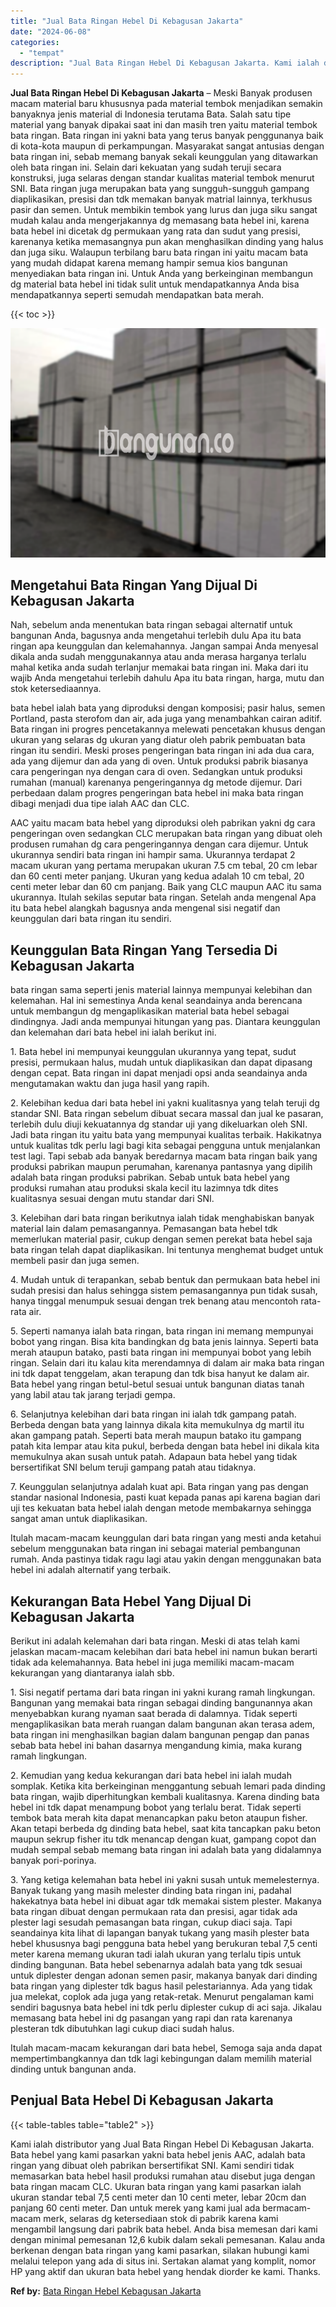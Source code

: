 ```yaml
---
title: "Jual Bata Ringan Hebel Di Kebagusan Jakarta"
date: "2024-06-08"
categories: 
  - "tempat"
description: "Jual Bata Ringan Hebel Di Kebagusan Jakarta. Kami ialah distributor yang Jual Bata Ringan Hebel Di Kebagusan Jakarta. Bata hebel yang kami pasarkan yakni bat..."
---
```


**Jual Bata Ringan Hebel Di Kebagusan Jakarta** – Meski Banyak produsen macam material baru khususnya pada material tembok menjadikan semakin banyaknya jenis material di Indonesia terutama Bata. Salah satu tipe material yang banyak dipakai saat ini dan masih tren yaitu material tembok bata ringan. Bata ringan ini yakni bata yang terus banyak penggunanya baik di kota-kota maupun di perkampungan. Masyarakat sangat antusias dengan bata ringan ini, sebab memang banyak sekali keunggulan yang ditawarkan oleh bata ringan ini. Selain dari kekuatan yang sudah teruji secara konstruksi, juga selaras dengan standar kualitas material tembok menurut SNI. Bata ringan juga merupakan bata yang sungguh-sungguh gampang diaplikasikan, presisi dan tdk memakan banyak matrial lainnya, terkhusus pasir dan semen. Untuk membikin tembok yang lurus dan juga siku sangat mudah kalau anda mengerjakannya dg memasang bata hebel ini, karena bata hebel ini dicetak dg permukaan yang rata dan sudut yang presisi, karenanya ketika memasangnya pun akan menghasilkan dinding yang halus dan juga siku. Walaupun terbilang baru bata ringan ini yaitu macam bata yang mudah didapat karena memang hampir semua kios bangunan menyediakan bata ringan ini. Untuk Anda yang berkeinginan membangun dg material bata hebel ini tidak sulit untuk mendapatkannya Anda bisa mendapatkannya seperti semudah mendapatkan bata merah.

{{< toc >}}

![Jual Bata Ringan Hebel Di Kebagusan Jakarta](/images/jual-hebel-murah-43.png)

## Mengetahui Bata Ringan Yang Dijual Di Kebagusan Jakarta

Nah, sebelum anda menentukan bata ringan sebagai alternatif untuk bangunan Anda, bagusnya anda mengetahui terlebih dulu Apa itu bata ringan apa keunggulan dan kelemahannya. Jangan sampai Anda menyesal dikala anda sudah menggunakannya atau anda merasa harganya terlalu mahal ketika anda sudah terlanjur memakai bata ringan ini. Maka dari itu wajib Anda mengetahui terlebih dahulu Apa itu bata ringan, harga, mutu dan stok ketersediaannya.

bata hebel ialah bata yang diproduksi dengan komposisi; pasir halus, semen Portland, pasta sterofom dan air, ada juga yang menambahkan cairan aditif. Bata ringan ini progres pencetakannya melewati pencetakan khusus dengan ukuran yang selaras dg ukuran yang diatur oleh pabrik pembuatan bata ringan itu sendiri. Meski proses pengeringan bata ringan ini ada dua cara, ada yang dijemur dan ada yang di oven. Untuk produksi pabrik biasanya cara pengeringan nya dengan cara di oven. Sedangkan untuk produksi rumahan (manual) karenanya pengeringannya dg metode dijemur. Dari perbedaan dalam progres pengeringan bata hebel ini maka bata ringan dibagi menjadi dua tipe ialah AAC dan CLC.

AAC yaitu macam bata hebel yang diproduksi oleh pabrikan yakni dg cara pengeringan oven sedangkan CLC merupakan bata ringan yang dibuat oleh produsen rumahan dg cara pengeringannya dengan cara dijemur. Untuk ukurannya sendiri bata ringan ini hampir sama. Ukurannya terdapat 2 macam ukuran yang pertama merupakan ukuran 7.5 cm tebal, 20 cm lebar dan 60 centi meter panjang. Ukuran yang kedua adalah 10 cm tebal, 20 centi meter lebar dan 60 cm panjang. Baik yang CLC maupun AAC itu sama ukurannya. Itulah sekilas seputar bata ringan. Setelah anda mengenal Apa itu bata hebel alangkah bagusnya anda mengenal sisi negatif dan keunggulan dari bata ringan itu sendiri.

## Keunggulan Bata Ringan Yang Tersedia Di Kebagusan Jakarta

bata ringan sama seperti jenis material lainnya mempunyai kelebihan dan kelemahan. Hal ini semestinya Anda kenal seandainya anda berencana untuk membangun dg mengaplikasikan material bata hebel sebagai dindingnya. Jadi anda mempunyai hitungan yang pas. Diantara keunggulan dan kelemahan dari bata hebel ini ialah berikut ini.

1\. Bata hebel ini mempunyai keunggulan ukurannya yang tepat, sudut presisi, permukaan halus, mudah untuk diaplikasikan dan dapat dipasang dengan cepat. Bata ringan ini dapat menjadi opsi anda seandainya anda mengutamakan waktu dan juga hasil yang rapih.

2\. Kelebihan kedua dari bata hebel ini yakni kualitasnya yang telah teruji dg standar SNI. Bata ringan sebelum dibuat secara massal dan jual ke pasaran, terlebih dulu diuji kekuatannya dg standar uji yang dikeluarkan oleh SNI. Jadi bata ringan itu yaitu bata yang mempunyai kualitas terbaik. Hakikatnya untuk kualitas tdk perlu lagi bagi kita sebagai pengguna untuk menjalankan test lagi. Tapi sebab ada banyak beredarnya macam bata ringan baik yang produksi pabrikan maupun perumahan, karenanya pantasnya yang dipilih adalah bata ringan produksi pabrikan. Sebab untuk bata hebel yang produksi rumahan atau produksi skala kecil itu lazimnya tdk dites kualitasnya sesuai dengan mutu standar dari SNI.

3\. Kelebihan dari bata ringan berikutnya ialah tidak menghabiskan banyak material lain dalam pemasangannya. Pemasangan bata hebel tdk memerlukan material pasir, cukup dengan semen perekat bata hebel saja bata ringan telah dapat diaplikasikan. Ini tentunya menghemat budget untuk membeli pasir dan juga semen.

4\. Mudah untuk di terapankan, sebab bentuk dan permukaan bata hebel ini sudah presisi dan halus sehingga sistem pemasangannya pun tidak susah, hanya tinggal menumpuk sesuai dengan trek benang atau mencontoh rata-rata air.

5\. Seperti namanya ialah bata ringan, bata ringan ini memang mempunyai bobot yang ringan. Bisa kita bandingkan dg bata jenis lainnya. Seperti bata merah ataupun batako, pasti bata ringan ini mempunyai bobot yang lebih ringan. Selain dari itu kalau kita merendamnya di dalam air maka bata ringan ini tdk dapat tenggelam, akan terapung dan tdk bisa hanyut ke dalam air. Bata hebel yang ringan betul-betul sesuai untuk bangunan diatas tanah yang labil atau tak jarang terjadi gempa.

6\. Selanjutnya kelebihan dari bata ringan ini ialah tdk gampang patah. Berbeda dengan bata yang lainnya dikala kita memukulnya dg martil itu akan gampang patah. Seperti bata merah maupun batako itu gampang patah kita lempar atau kita pukul, berbeda dengan bata hebel ini dikala kita memukulnya akan susah untuk patah. Adapaun bata hebel yang tidak bersertifikat SNI belum teruji gampang patah atau tidaknya.

7\. Keunggulan selanjutnya adalah kuat api. Bata ringan yang pas dengan standar nasional Indonesia, pasti kuat kepada panas api karena bagian dari uji tes kekuatan bata hebel ialah dengan metode membakarnya sehingga sangat aman untuk diaplikasikan.

Itulah macam-macam keunggulan dari bata ringan yang mesti anda ketahui sebelum menggunakan bata ringan ini sebagai material pembangunan rumah. Anda pastinya tidak ragu lagi atau yakin dengan menggunakan bata hebel ini adalah alternatif yang terbaik.

## Kekurangan Bata Hebel Yang Dijual Di Kebagusan Jakarta

Berikut ini adalah kelemahan dari bata ringan. Meski di atas telah kami jelaskan macam-macam kelebihan dari bata hebel ini namun bukan berarti tidak ada kelemahannya. Bata hebel ini juga memiliki macam-macam kekurangan yang diantaranya ialah sbb.

1\. Sisi negatif pertama dari bata ringan ini yakni kurang ramah lingkungan. Bangunan yang memakai bata ringan sebagai dinding bangunannya akan menyebabkan kurang nyaman saat berada di dalamnya. Tidak seperti mengaplikasikan bata merah ruangan dalam bangunan akan terasa adem, bata ringan ini menghasilkan bagian dalam bangunan pengap dan panas sebab bata hebel ini bahan dasarnya mengandung kimia, maka kurang ramah lingkungan.

2\. Kemudian yang kedua kekurangan dari bata hebel ini ialah mudah somplak. Ketika kita berkeinginan menggantung sebuah lemari pada dinding bata ringan, wajib diperhitungkan kembali kualitasnya. Karena dinding bata hebel ini tdk dapat menampung bobot yang terlalu berat. Tidak seperti tembok bata merah kita dapat menancapkan paku beton ataupun fisher. Akan tetapi berbeda dg dinding bata hebel, saat kita tancapkan paku beton maupun sekrup fisher itu tdk menancap dengan kuat, gampang copot dan mudah sempal sebab memang bata ringan ini adalah bata yang didalamnya banyak pori-porinya.

3\. Yang ketiga kelemahan bata hebel ini yakni susah untuk memelesternya. Banyak tukang yang masih melester dinding bata ringan ini, padahal hakekatnya bata hebel ini dibuat agar tdk memakai sistem plester. Makanya bata ringan dibuat dengan permukaan rata dan presisi, agar tidak ada plester lagi sesudah pemasangan bata ringan, cukup diaci saja. Tapi seandainya kita lihat di lapangan banyak tukang yang masih plester bata hebel khususnya bagi pengguna bata hebel yang berukuran tebal 7,5 centi meter karena memang ukuran tadi ialah ukuran yang terlalu tipis untuk dinding bangunan. Bata hebel sebenarnya adalah bata yang tdk sesuai untuk diplester dengan adonan semen pasir, makanya banyak dari dinding bata ringan yang diplester tdk bagus hasil pelestariannya. Ada yang tidak jua melekat, coplok ada juga yang retak-retak. Menurut pengalaman kami sendiri bagusnya bata hebel ini tdk perlu diplester cukup di aci saja. Jikalau memasang bata hebel ini dg pasangan yang rapi dan rata karenanya plesteran tdk dibutuhkan lagi cukup diaci sudah halus.

Itulah macam-macam kekurangan dari bata hebel, Semoga saja anda dapat mempertimbangkannya dan tdk lagi kebingungan dalam memilih material dinding untuk bangunan anda.

## Penjual Bata Hebel Di Kebagusan Jakarta

{{< table-tables table="table2" >}}

Kami ialah distributor yang Jual Bata Ringan Hebel Di Kebagusan Jakarta. Bata hebel yang kami pasarkan yakni bata hebel jenis AAC, adalah bata ringan yang dibuat oleh pabrikan bersertifikat SNI. Kami sendiri tidak memasarkan bata hebel hasil produksi rumahan atau disebut juga dengan bata ringan macam CLC. Ukuran bata ringan yang kami pasarkan ialah ukuran standar tebal 7,5 centi meter dan 10 centi meter, lebar 20cm dan panjang 60 centi meter. Dan untuk merek yang kami jual ada bermacam-macam merk, selaras dg ketersediaan stok di pabrik karena kami mengambil langsung dari pabrik bata hebel. Anda bisa memesan dari kami dengan minimal pemesanan 12,6 kubik dalam sekali pemesanan. Kalau anda berkenan dengan bata ringan yang kami pasarkan, silakan hubungi kami melalui telepon yang ada di situs ini. Sertakan alamat yang komplit, nomor HP yang aktif dan ukuran bata hebel yang hendak diorder ke kami. Thanks.

**Ref by:** [Bata Ringan Hebel Kebagusan Jakarta](https://id.wikipedia.org/wiki/Bata)
